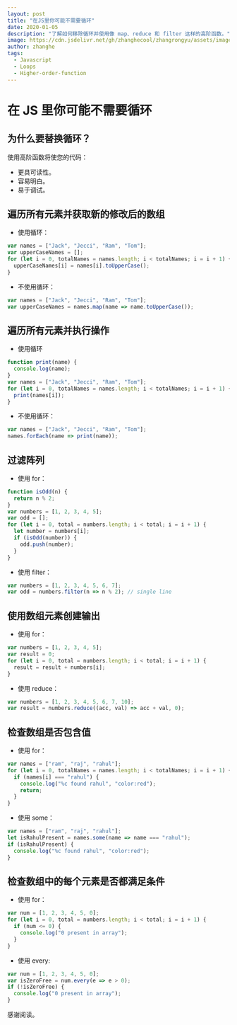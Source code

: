 ```yaml
---
layout: post
title: "在JS里你可能不需要循环"
date: 2020-01-05
description: "了解如何移除循环并使用像 map、reduce 和 filter 这样的高阶函数。"
image: https://cdn.jsdelivr.net/gh/zhanghecool/zhangrongyu/assets/images/default.jpg
author: zhanghe
tags:
  - Javascript
  - Loops
  - Higher-order-function
---
```


# 在 JS 里你可能不需要循环

## 为什么要替换循环？

使用高阶函数将使您的代码：

- 更具可读性。
- 容易明白。
- 易于调试。

## 遍历所有元素并获取新的修改后的数组

- 使用循环：

```javascript
var names = ["Jack", "Jecci", "Ram", "Tom"];
var upperCaseNames = [];
for (let i = 0, totalNames = names.length; i < totalNames; i = i + 1) {
  upperCaseNames[i] = names[i].toUpperCase();
}
```

- 不使用循环：

```javascript
var names = ["Jack", "Jecci", "Ram", "Tom"];
var upperCaseNames = names.map(name => name.toUpperCase());
```

## 遍历所有元素并执行操作

- 使用循环

```javascript
function print(name) {
  console.log(name);
}
var names = ["Jack", "Jecci", "Ram", "Tom"];
for (let i = 0, totalNames = names.length; i < totalNames; i = i + 1) {
  print(names[i]);
}
```

- 不使用循环：

```javascript
var names = ["Jack", "Jecci", "Ram", "Tom"];
names.forEach(name => print(name));
```

## 过滤阵列

- 使用 for：

```javascript
function isOdd(n) {
  return n % 2;
}
var numbers = [1, 2, 3, 4, 5];
var odd = [];
for (let i = 0, total = numbers.length; i < total; i = i + 1) {
  let number = numbers[i];
  if (isOdd(number)) {
    odd.push(number);
  }
}
```

- 使用 filter：

```javascript
var numbers = [1, 2, 3, 4, 5, 6, 7];
var odd = numbers.filter(n => n % 2); // single line
```

## 使用数组元素创建输出

- 使用 for：

```javascript
var numbers = [1, 2, 3, 4, 5];
var result = 0;
for (let i = 0, total = numbers.length; i < total; i = i + 1) {
  result = result + numbers[i];
}
```

- 使用 reduce：

```javascript
var numbers = [1, 2, 3, 4, 5, 6, 7, 10];
var result = numbers.reduce((acc, val) => acc + val, 0);
```

## 检查数组是否包含值

- 使用 for：

```javascript
var names = ["ram", "raj", "rahul"];
for (let i = 0, totalNames = names.length; i < totalNames; i = i + 1) {
  if (names[i] === "rahul") {
    console.log("%c found rahul", "color:red");
    return;
  }
}
```

- 使用 some：

```javascript
var names = ["ram", "raj", "rahul"];
let isRahulPresent = names.some(name => name === "rahul");
if (isRahulPresent) {
  console.log("%c found rahul", "color:red");
}
```

## 检查数组中的每个元素是否都满足条件

- 使用 for：

```javascript
var num = [1, 2, 3, 4, 5, 0];
for (let i = 0, total = numbers.length; i < total; i = i + 1) {
  if (num <= 0) {
    console.log("0 present in array");
  }
}
```

- 使用 every:

```javascript
var num = [1, 2, 3, 4, 5, 0];
var isZeroFree = num.every(e => e > 0);
if (!isZeroFree) {
  console.log("0 present in array");
}
```

感谢阅读。
